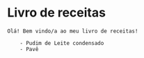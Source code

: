 # Livro de receitas

	Olá! Bem vindo/a ao meu livro de receitas!
	
		- Pudim de Leite condensado
		- Pavê
